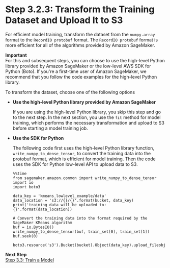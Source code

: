 # Step 3\.2\.3: Transform the Training Dataset and Upload It to S3<a name="ex1-preprocess-data-transform"></a>

For efficient model training, transform the dataset from the `numpy.array` format to the `RecordIO protobuf` format\. The `RecordIO protobuf` format is more efficient for all of the algorithms provided by Amazon SageMaker\.

**Important**  
For this and subsequent steps, you can choose to use the high\-level Python library provided by Amazon SageMaker or the low\-level AWS SDK for Python \(Boto\)\. If you're a first\-time user of Amazon SageMaker, we recommend that you follow the code examples for the high\-level Python library\. 

To transform the dataset, choose one of the following options

+ **Use the high\-level Python library provided by Amazon SageMaker**

  If you are using the high\-level Python library, you skip this step and go to the next step\. In the next section, you use the `fit` method for model training, which performs the necessary transformation and upload to S3 before starting a model training job\.

+ **Use the SDK for Python**

  The following code first uses the high\-level Python library function, `write_numpy_to_dense_tensor`, to convert the training data into the protobuf format, which is efficient for model training\. Then the code uses the SDK for Python low\-level API to upload data to S3\. 

  ```
  %%time
  from sagemaker.amazon.common import write_numpy_to_dense_tensor
  import io
  import boto3
  
  data_key = 'kmeans_lowlevel_example/data'
  data_location = 's3://{}/{}'.format(bucket, data_key)
  print('training data will be uploaded to: {}'.format(data_location))
  
  # Convert the training data into the format required by the SageMaker KMeans algorithm
  buf = io.BytesIO()
  write_numpy_to_dense_tensor(buf, train_set[0], train_set[1])
  buf.seek(0)
  
  boto3.resource('s3').Bucket(bucket).Object(data_key).upload_fileobj(buf)
  ```

**Next Step**  
[Step 3\.3: Train a Model](ex1-train-model.md)